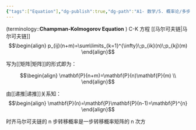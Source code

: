 ```yaml
---
{"tags":["Equation"],"dg-publish":true,"dg-path":"A1- 数学/5. 概率论/多步状态转移方程.md","permalink":"/A1- 数学/5. 概率论/多步状态转移方程/","dgPassFrontmatter":true,"noteIcon":"","created":"2024-10-15T15:59:56.601+08:00","updated":"2025-06-12T20:39:45.320+08:00"}
---
```



(terminology::**Champman-Kolmogorov Equation** ) C-K 方程
[[马尔可夫链\|马尔可夫链]]
$$\begin{align}
p_{ij}(n+m)=\sum\limits_{k=1}^{\infty}\;p_{ik}(n)\;p_{kj}(m)
\end{align}$$

写为[[矩阵\|矩阵]]的形式即为：

$$\begin{align}
\mathbf{P}(n+m)=\mathbf{P}(n)\mathbf{P}(m) \\
\end{align}$$

由[[递推\|递推]]关系知：
$$\begin{align}
 \mathbf{P}(n)=\mathbf{P}\mathbf{P}(n-1)=\mathbf{P}^{n}
\end{align}$$

时齐马尔可夫链的 n 步转移概率是一步转移概率矩阵的 n 次方

